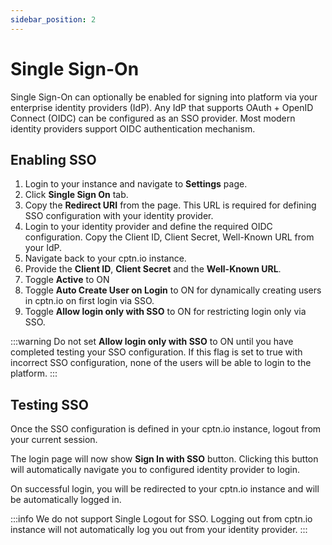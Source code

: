 ```yaml
---
sidebar_position: 2
---
```


# Single Sign-On

Single Sign-On can optionally be enabled for signing into platform via your enterprise identity providers (IdP). Any IdP that supports OAuth + OpenID Connect (OIDC) can be configured as an SSO provider. Most modern identity providers support OIDC authentication mechanism.

## Enabling SSO

1. Login to your instance and navigate to **Settings** page.
2. Click **Single Sign On** tab.
3. Copy the **Redirect URI** from the page. This URL is required for defining SSO configuration with your identity provider.
4. Login to your identity provider and define the required OIDC configuration. Copy the Client ID, Client Secret, Well-Known URL from your IdP.
5. Navigate back to your cptn.io instance.
6. Provide the **Client ID**, **Client Secret** and the **Well-Known URL**.
7. Toggle **Active** to ON
8. Toggle **Auto Create User on Login** to ON for dynamically creating users in cptn.io on first login via SSO.
9. Toggle **Allow login only with SSO** to ON for restricting login only via SSO.

:::warning
Do not set **Allow login only with SSO** to ON until you have completed testing your SSO configuration. If this flag is set to true with incorrect SSO configuration, none of the users will be able to login to the platform. 
:::

## Testing SSO

Once the SSO configuration is defined in your cptn.io instance, logout from your current session.

The login page will now show **Sign In with SSO** button. Clicking this button will automatically navigate you to configured identity provider to login. 

On successful login, you will be redirected to your cptn.io instance and will be automatically logged in.

:::info
We do not support Single Logout for SSO. Logging out from cptn.io instance will not automatically log you out from your identity provider.
:::
